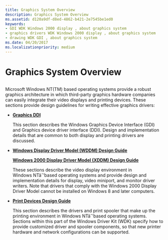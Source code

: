```yaml
---
title: Graphics System Overview
description: Graphics System Overview
ms.assetid: d120a9df-d8ed-4862-b421-2e7545be1ed0
keywords:
- GDI WDK Windows 2000 display , about graphics system
- graphics drivers WDK Windows 2000 display , about graphics system
- drawing WDK GDI , about graphics system
ms.date: 04/20/2017
ms.localizationpriority: medium
---
```


# Graphics System Overview


## <span id="ddk_graphics_system_overview_gg"></span><span id="DDK_GRAPHICS_SYSTEM_OVERVIEW_GG"></span>


Microsoft Windows NT(TM) based operating systems provide a robust graphics architecture in which third-party graphics hardware companies can easily integrate their video displays and printing devices. These sections provide design guidelines for writing effective graphics drivers:

-   [**Graphics DDI**](using-the-graphics-ddi.md)

    This section describes the Windows Graphics Device Interface (GDI) and Graphics device driver interface (DDI). Design and implementation details that are common to both display and printing drivers are discussed.

-   [**Windows Display Driver Model (WDDM) Design Guide**](windows-vista-display-driver-model-design-guide.md)

    [**Windows 2000 Display Driver Model (XDDM) Design Guide**](windows-2000-display-driver-model-design-guide.md)

    These sections describe the video display environment in Windows NTâˆ’based operating systems and provide design and implementation details for display, video miniport, and monitor driver writers. Note that drivers that comply with the Windows 2000 Display Driver Model cannot be installed on Windows 8 and later computers.

-   [**Print Devices Design Guide**](https://docs.microsoft.com/windows-hardware/drivers/print/index)

    This section describes the drivers and print spooler that make up the printing environment in Windows NTâˆ’based operating systems. Sections within this part of the Windows Driver Kit (WDK) specify how to provide customized driver and spooler components, so that new printer hardware and network configurations can be supported.

 

 






